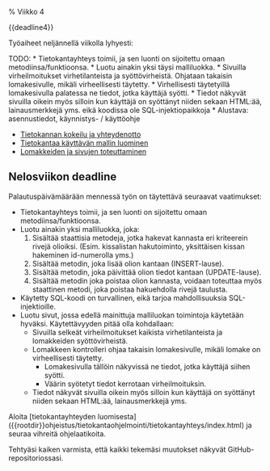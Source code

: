 % Viikko 4
<!-- order: 1 -->
<!-- hidden! -->

<deadline>{{deadline4}}</deadline>

Työaiheet neljännellä viikolla lyhyesti:

<comment>
TODO:
* Tietokantayhteys toimii, ja sen luonti on sijoitettu omaan metodiinsa/funktioonsa.
* Luotu ainakin yksi täysi malliluokka.
* Sivuilla virheilmoitukset virhetilanteista ja syöttövirheistä. Ohjataan takaisin lomakesivulle, mikäli virheellisesti täytetty. 
* Virhellisesti täytetyillä lomakesivulla palatessa ne tiedot, jotka käyttäjä syötti.
* Tiedot näkyvät sivuilla oikein myös silloin kun käyttäjä on syöttänyt niiden sekaan HTML:ää, lainausmerkkejä yms. eikä koodissa ole SQL-injektiopaikkoja
* Alustava: asennustiedot, käynnistys- / käyttöohje
</comment>

* [Tietokannan kokeilu ja yhteydenotto]({{rootdir}}ohjeistus/tietokantaohjelmointi/tietokantayhteys/index.html)
* [Tietokantaa käyttävän mallin luominen](mallit.html)
* [Lomakkeiden ja sivujen toteuttaminen](nakymat.html)

## Nelosviikon deadline

Palautuspäivämäärään mennessä työn on täytettävä seuraavat vaatimukset:

* Tietokantayhteys toimii, ja sen luonti on sijoitettu omaan metodiinsa/funktioonsa.
* Luotu ainakin yksi malliluokka, joka:
    1. Sisältää staattisia metodeja, jotka hakevat kannasta eri kriteerein rivejä olioiksi. (Esim. kissalistan hakutoiminto, yksittäisen kissan hakeminen id-numerolla yms.)
    2. Sisältää metodin, joka lisää olion kantaan (INSERT-lause).
    3. Sisältää metodin, joka päivittää olion tiedot kantaan (UPDATE-lause).
    4. Sisältää metodin joka poistaa olion kannasta, voidaan toteuttaa myös staattinen metodi, joka poistaa hakuehdolla rivejä taulusta.
* Käytetty SQL-koodi on turvallinen, eikä tarjoa mahdollisuuksia SQL-injektioille.
* Luotu sivut, jossa edellä mainittuja malliluokan toimintoja käytetään hyväksi. Käytettävyyden pitää olla kohdallaan:
    * Sivuilla selkeät virheilmoitukset kaikista virhetilanteista ja lomakkeiden syöttövirheistä.
    * Lomakkeen kontrolleri ohjaa takaisin lomakesivulle, mikäli lomake on virheellisesti täytetty.
        * Lomakesivulla tällöin näkyvissä ne tiedot, jotka käyttäjä siihen syötti.
        * Väärin syötetyt tiedot kerrotaan virheilmoituksin.
    * Tiedot näkyvät sivuilla oikein myös silloin kun käyttäjä on syöttänyt niiden sekaan HTML:ää, lainausmerkkejä yms.

<ohje>
Aloita [tietokantayhteyden luomisesta]({{rootdir}}ohjeistus/tietokantaohjelmointi/tietokantayhteys/index.html) ja seuraa vihreitä ohjelaatikoita.

Tehtyäsi kaiken varmista, että kaikki tekemäsi muutokset näkyvät GitHub-repositoriossasi.
</ohje>

